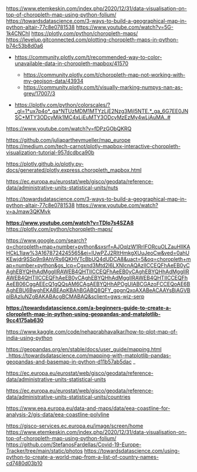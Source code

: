 https://www.etemkeskin.com/index.php/2020/12/31/data-visualisation-on-top-of-choropleth-map-using-python-folium/
https://towardsdatascience.com/3-ways-to-build-a-geographical-map-in-python-altair-77c8e0781538
https://www.youtube.com/watch?v=5G-1k4CNChI
https://plotly.com/python/choropleth-maps/
https://levelup.gitconnected.com/plotting-choropleth-maps-in-python-b74c53b8d0a6
- https://community.plotly.com/t/recommended-way-to-color-unavailable-data-in-choropleth-mapbox/41570
  - https://community.plotly.com/t/choropleth-map-not-working-with-my-geojson-data/43934
  - https://community.plotly.com/t/visually-marking-numpys-nan-as-grey/17007/3

- https://plotly.com/python/colorscales/?_gl=1*ux7p4o*_ga*NTUzMDM1MTYzLjE2Nzg3MjI5NTE.*_ga_6G7EE0JNSC*MTY3ODcyMjk1MC4xLjEuMTY3ODcyMzEzMy4wLjAuMA..#

https://www.youtube.com/watch?v=fDPzGObQKRQ

https://github.com/juliapartheymueller/map_europe
https://medium.com/tech-carnot/plotly-mapbox-interactive-choropleth-visualization-tutorial-957dcdbca90b

https://plotly.github.io/plotly.py-docs/generated/plotly.express.choropleth_mapbox.html



https://ec.europa.eu/eurostat/web/gisco/geodata/reference-data/administrative-units-statistical-units/nuts

https://towardsdatascience.com/3-ways-to-build-a-geographical-map-in-python-altair-77c8e0781538
https://www.youtube.com/watch?v=aJmaw3QKMvk

**https://www.youtube.com/watch?v=TDlo7s4SZA8**
https://plotly.com/python/choropleth-maps/

https://www.google.com/search?q=choropleth+map+number+python&sxsrf=AJOqlzW1RrIFORcuOLZauHIlKAHCkL1Iaw%3A1678724245565&ei=lUwPZJ2RItHmkgXUuJeoCw&ved=0ahUKEwjdr9SSp9n9AhVRs6QKHVTcBbUQ4dUDCA8&uact=5&oq=choropleth+map+number+python&gs_lcp=Cgxnd3Mtd2l6LXNlcnAQAzIICCEQFhAeEB0yCAghEBYQHhAdMggIIRAWEB4QHTIICCEQFhAeEB0yCAghEBYQHhAdMggIIRAWEB4QHTIICCEQFhAeEB0yCAghEBYQHhAdMggIIRAWEB4QHTIICCEQFhAeEB06CggAEEcQ1gQQsAM6CAgAEBYQHhAPOgUIABCGAzoFCCEQoAE6BAghEBU6BwghEKABEApKBAhBGABQ8QFY_gpgnQxoAXABeACAAYsBiAGVBpIBAzIuNZgBAKABAcgBCMABAQ&sclient=gws-wiz-serp

**https://towardsdatascience.com/a-beginners-guide-to-create-a-cloropleth-map-in-python-using-geopandas-and-matplotlib-9cc4175ab630**

https://www.kaggle.com/code/nehaprabhavalkar/how-to-plot-map-of-india-using-python

https://geopandas.org/en/stable/docs/user_guide/mapping.html
_https://towardsdatascience.com/mapping-with-matplotlib-pandas-geopandas-and-basemap-in-python-d11b57ab5dac
_

https://ec.europa.eu/eurostat/web/gisco/geodata/reference-data/administrative-units-statistical-units

https://ec.europa.eu/eurostat/web/gisco/geodata/reference-data/administrative-units-statistical-units/countries

https://www.eea.europa.eu/data-and-maps/data/eea-coastline-for-analysis-2/gis-data/eea-coastline-polyline

https://gisco-services.ec.europa.eu/image/screen/home
https://www.etemkeskin.com/index.php/2020/12/31/data-visualisation-on-top-of-choropleth-map-using-python-folium/
https://github.com/StefanosFardellas/Covid-19-Europe-Tracker/tree/main/static/photos
https://towardsdatascience.com/using-python-to-create-a-world-map-from-a-list-of-country-names-cd7480d03b10
